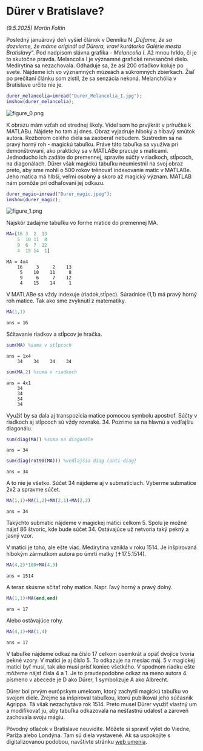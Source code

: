 
# Dürer v Bratislave?

*(9.5.2025) Martin Foltin*


Posledný januárový deň vyšiel článok v Denníku N „*Dúfame, že sa dozvieme, že máme originál od Dürera, vraví kurátorka Galérie mesta Bratislavy*“. Pod nadpisom slávna grafika \- *Melancolia I*. Až mnou hrklo, či je to skutočne pravda. Melancolia I je významné grafické renesančné dielo. Medirytina sa nezachovala. Odhaduje sa, že asi 200 otlačkov koluje po svete. Nájdeme ich vo významných múzeách a súkromných zbierkach. Žiaľ po prečítaní článku som zistil, že sa senzácia nekoná. Melanchólia v Bratislave určite nie je. 

```matlab
durer_melancolia=imread("Durer_Melancolia_I.jpg");
imshow(durer_melancolia);
```

![figure_0.png](MagicDurer_media/figure_0.png)

K obrazu mám vzťah od strednej školy. Videl som ho prvýkrát v príručke k MATLABu. Nájdete ho tam aj dnes. Obraz vyjadruje hlboký a hĺbavý smútok autora. Rozborom celého diela sa zaoberať nebudem. Sústredím sa na pravý horný roh \- magickú tabuľku. Práve táto tabuľka sa využíva pri demonštrovaní, ako prakticky sa v MATLABe pracuje s maticami. Jednoducho ich zadáte do premennej, spravíte súčty v riadkoch, stĺpcoch, na diagonálach. Dürer však magickú tabuľku neumiestnil na svoj obraz preto, aby sme mohli o 500 rokov trénovať indexovanie matíc v MATLABe. Jeho matica má hlbší, veľmi osobný a skoro až magický význam. MATLAB nám pomôže pri odhaľovaní jej odkazu. 

```matlab
durer_magic=imread("Durer_magic.jpeg");
imshow(durer_magic);
```

![figure_1.png](MagicDurer_media/figure_1.png)

Najskôr zadajme tabuľku vo forme matice do premennej MA. 

```matlab
MA=[16 3  2  13
    5  10 11  8
    9  6  7  12
    4  15 14  1]
```

```matlabTextOutput
MA = 4x4
    16     3     2    13
     5    10    11     8
     9     6     7    12
     4    15    14     1

```

V MATLABe sa vždy indexuje (riadok,stĺpec). Súradnice (1,1) má pravý horný roh matice. Tak ako sme zvyknutí z matematiky. 

```matlab
MA(1,1)
```

```matlabTextOutput
ans = 16
```

Sčítavanie riadkov a stĺpcov je hračka. 

```matlab
sum(MA) %suma v stĺpcoch
```

```matlabTextOutput
ans = 1x4
    34    34    34    34

```

```matlab
sum(MA,2) %suma v riadkoch
```

```matlabTextOutput
ans = 4x1
    34
    34
    34
    34

```

Využiť by sa dala aj transpozícia matice pomocou symbolu apostrof. Súčty v riadkoch aj stĺpcoch sú vždy rovnaké. 34. Pozrime sa na hlavnú a vedľajšiu diagonálu. 

```matlab
sum(diag(MA)) %suma na diagonále
```

```matlabTextOutput
ans = 34
```

```matlab
sum(diag(rot90(MA))) %vedlajšia diag (anti-diag)
```

```matlabTextOutput
ans = 34
```

A to nie je všetko. Súčet 34 nájdeme aj v submaticiach. Vyberme submatice 2x2 a spravme súčet. 

```matlab
MA(1,1)+MA(1,2)+MA(2,1)+MA(2,2)
```

```matlabTextOutput
ans = 34
```

Takýchto submatíc nájdeme v magickej matici celkom 5. Spolu je možné nájsť 86 štvoríc, kde bude súčet 34. Ostávajúce už netvoria taký pekný a jasný vzor. 


V matici je toho, ale ešte viac. Medirytina vznikla v roku 1514. Je inšpirovaná hlbokým zármutkom autora po úmrtí matky (✝️17.5.1514). 

```matlab
MA(4,2)*100+MA(4,3)
```

```matlabTextOutput
ans = 1514
```

A teraz skúsme sčítať rohy matice. Napr. ľavý horný a pravý dolný. 

```matlab
MA(1,1)+MA(end,end)
```

```matlabTextOutput
ans = 17
```

Alebo ostávajúce rohy.

```matlab
MA(4,1)+MA(1,4)
```

```matlabTextOutput
ans = 17
```

V tabuľke nájdeme odkaz na číslo 17 celkom osemkrát a opäť dvojice tvoria pekné vzory. V matici je aj číslo 5. To odkazuje na mesiac máj. 5 v magickej matici byť musí, tak ako musí prísť koniec všetkého. V spodnom riadku ešte môžeme nájsť čísla 4 a 1. Je to pravdepodobne odkaz na meno autora 4. písmeno v abecede je D ako Dürer, 1 symbolizuje A ako Albrecht. 


Dürer bol prvým európskym umelcom, ktorý zachytil magickú tabuľku vo svojom diele. Zrejme sa inšpiroval tabuľkou, ktorú publikoval jeho súčasník Agrippa. Tá však nezachytáva rok 1514. Preto musel Dürer využiť vlastný um a modifikovať ju, aby tabuľka odkazovala na nešťastnú udalosť a zároveň zachovala svoju mágiu.


 Pôvodný otlačok v Bratislave neuvidíte. Môžete si spraviť výlet do Viedne, Paríža alebo Londýna. Tam sú diela vystavené. Ak sa uspokojíte s digitalizovanou podobou, navštívte stránku [web umenia](https://www.webumenia.sk/en/dielo/SVK:SNG.G_69).

